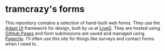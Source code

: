 # tramcrazy's forms
This repository contains a selection of hand-built web forms. They use the [Adapt UI](https://github.com/LiveGTech/Adapt-UI) framework for design, built by us at [LiveG](https://liveg.tech).
They are hosted using [GitHub Pages](https://pages.github.com/) and form submissions are saved and managed using [Pageclip](https://pageclip.co).
I'll often use this site for things like surveys and contact forms when I need to.